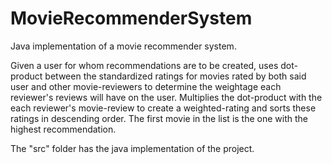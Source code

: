 # MovieRecommenderSystem
Java implementation of a movie recommender system. 

Given a user for whom recommendations are to be created, uses dot-product between the standardized ratings for movies rated by
both said user and other movie-reviewers to determine the weightage each reviewer's reviews will have on the user. 
Multiplies the dot-product with the each reviewer's movie-review to create a weighted-rating and sorts these ratings in descending order.
The first movie in the list is the one with the highest recommendation.

The "src" folder has the java implementation of the project.
